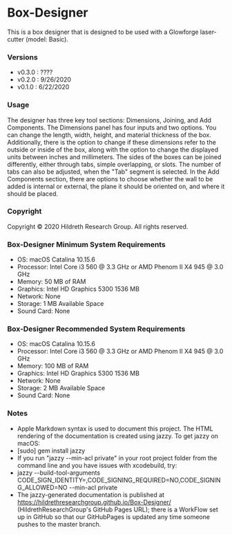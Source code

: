 # Box-Designer
This is a box designer that is designed to be used with a Glowforge laser-cutter (model: Basic).

### Versions

* v0.3.0 : ????
* v0.2.0 : 9/26/2020
* v0.1.0 : 6/22/2020

### Usage

The designer has three key tool sections: Dimensions, Joining, and Add Components. The Dimensions panel has four inputs and two options. You can change the length, width, height, and material thickness of the box. Additionally, there is the option to change if these dimensions refer to the outside or inside of the box, along with the option to change the displayed units between inches and millimeters. The sides of the boxes can be joined differently, either through tabs, simple overlapping, or slots. The number of tabs can also be adjusted, when the "Tab" segment is selected. In the Add Components section, there are options to choose whether the wall to be added is internal or external, the plane it should be oriented on, and where it should be placed.

### Copyright
Copyright © 2020 Hildreth Research Group. All rights reserved.

### Box-Designer Minimum System Requirements

* OS: macOS Catalina 10.15.6
* Processor: Intel Core i3 560 @ 3.3 GHz or AMD Phenom II X4 945 @ 3.0 GHz
* Memory: 50 MB of RAM
* Graphics: Intel HD Graphics 5300 1536 MB
* Network: None
* Storage: 1 MB Available Space
* Sound Card: None

### Box-Designer Recommended System Requirements

* OS: macOS Catalina 10.15.6
* Processor: Intel Core i3 560 @ 3.3 GHz or AMD Phenom II X4 945 @ 3.0 GHz
* Memory: 100 MB of RAM
* Graphics: Intel HD Graphics 5300 1536 MB
* Network: None
* Storage: 2 MB Available Space
* Sound Card: None

### Notes

* Apple Markdown syntax is used to document this project. The HTML rendering of the documentation is created using jazzy. To get jazzy on macOS:
* [sudo] gem install jazzy
* If you run "jazzy --min-acl private" in your root project folder from the command line and you have issues with xcodebuild, try:
* jazzy --build-tool-arguments CODE_SIGN_IDENTITY=,CODE_SIGNING_REQUIRED=NO,CODE_SIGNING_ALLOWED=NO --min-acl private
* The jazzy-generated documentation is published at https://hildrethresearchgroup.github.io/Box-Designer/ (HildrethResearchGroup's GitHub Pages URL); there is a WorkFlow set up in GitHub so that our GitHubPages is updated any time someone pushes to the master branch.

